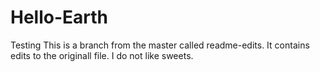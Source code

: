 # Hello-Earth
Testing
This is a branch from the master called readme-edits. It contains edits to the originall file.
I do not like sweets.
